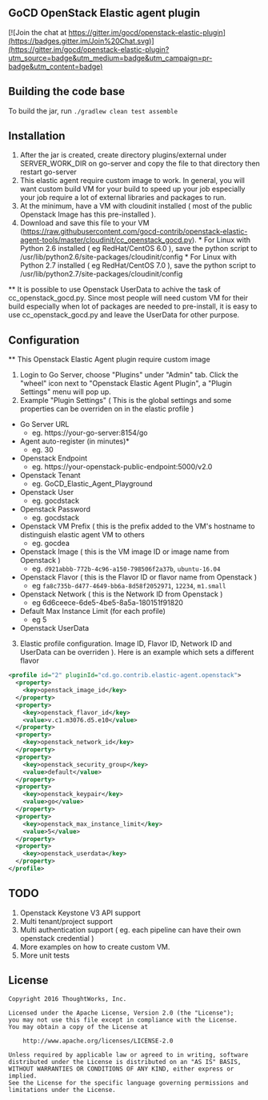 ## GoCD OpenStack Elastic agent plugin


[![Join the chat at https://gitter.im/gocd/openstack-elastic-plugin](https://badges.gitter.im/Join%20Chat.svg)](https://gitter.im/gocd/openstack-elastic-plugin?utm_source=badge&utm_medium=badge&utm_campaign=pr-badge&utm_content=badge)


## Building the code base

To build the jar, run `./gradlew clean test assemble`

## Installation

1. After the jar is created,  create directory plugins/external under SERVER_WORK_DIR on go-server and copy the file to that directory then restart go-server
2. This elastic agent require custom image to work.  In general, you will want custom build VM for your build to speed up your job especially your job require a lot of external libraries and packages to run.
  1. At the minimum, have a VM with cloudinit installed ( most of the public Openstack Image has this pre-installed ).
  2. Download and save this file to your VM (https://raw.githubusercontent.com/gocd-contrib/openstack-elastic-agent-tools/master/cloudinit/cc_openstack_gocd.py).
    * For Linux with Python 2.6 installed ( eg RedHat/CentOS 6.0 ), save the python script to /usr/lib/python2.6/site-packages/cloudinit/config
    * For Linux with Python 2.7 installed ( eg RedHat/CentOS 7.0 ), save the python script to /usr/lib/python2.7/site-packages/cloudinit/config

**  It is possible to use Openstack UserData to achive the task of cc_openstack_gocd.py.  Since most people will need custom VM for their build especially when lot of packages are needed to pre-install, it is easy to use cc_openstack_gocd.py and leave the UserData for other purpose.

## Configuration

** This Openstack Elastic Agent plugin require custom image

1. Login to Go Server, choose "Plugins" under "Admin" tab.  Click the "wheel" icon next to "Openstack Elastic Agent Plugin", a "Plugin Settings" menu will pop up.
2. Example "Plugin Settings"  ( This is the global settings and some properties can be overriden on in the elastic profile )
  * Go Server URL
     * eg. https://your-go-server:8154/go
  * Agent auto-register (in minutes)*
     * eg. 30
  * Openstack Endpoint
     * eg. https://your-openstack-public-endpoint:5000/v2.0
  * Openstack Tenant
     * eg. GoCD_Elastic_Agent_Playground
  * Openstack User
     * eg. gocdstack
  * Openstack Password
     * eg. gocdstack
  * Openstack VM Prefix ( this is the prefix added to the VM's hostname to distinguish elastic agent VM to others
     * eg. gocdea
  * Openstack Image ( this is the VM image ID or image name from Openstack )
     * eg. `d921abbb-772b-4c96-a150-798506f2a37b`, `ubuntu-16.04`
  * Openstack Flavor ( this is the Flavor ID or flavor name from Openstack )
     * eg `fa8c735b-d477-4649-bb6a-8d58f2052971`, `12234`, `m1.small`
  * Openstack Network ( this is the Network ID from Openstack )
    * eg 6d6ceece-6de5-4be5-8a5a-180151f91820
  * Default Max Instance Limit (for each profile)
    * eg 5
  * Openstack UserData
3. Elastic profile configuration.  Image ID,  Flavor ID,  Network ID and UserData can be overriden ).  Here is an example which sets a different flavor
```xml
<profile id="2" pluginId="cd.go.contrib.elastic-agent.openstack">
  <property>
    <key>openstack_image_id</key>
  </property>
  <property>
    <key>openstack_flavor_id</key>
    <value>v.c1.m3076.d5.e10</value>
  </property>
  <property>
    <key>openstack_network_id</key>
  </property>
  <property>
    <key>openstack_security_group</key>
    <value>default</value>
  </property>
  <property>
    <key>openstack_keypair</key>
    <value>go</value>
  </property>
  <property>
    <key>openstack_max_instance_limit</key>
    <value>5</value>
  </property>
  <property>
    <key>openstack_userdata</key>
  </property>
</profile>
```


## TODO

1. Openstack Keystone V3 API support
2. Multi tenant/project support
3. Multi authentication support ( eg. each pipeline can have their own openstack credential )
4. More examples on how to create custom VM.
5. More unit tests

## License

```plain
Copyright 2016 ThoughtWorks, Inc.

Licensed under the Apache License, Version 2.0 (the "License");
you may not use this file except in compliance with the License.
You may obtain a copy of the License at

    http://www.apache.org/licenses/LICENSE-2.0

Unless required by applicable law or agreed to in writing, software
distributed under the License is distributed on an "AS IS" BASIS,
WITHOUT WARRANTIES OR CONDITIONS OF ANY KIND, either express or implied.
See the License for the specific language governing permissions and
limitations under the License.
